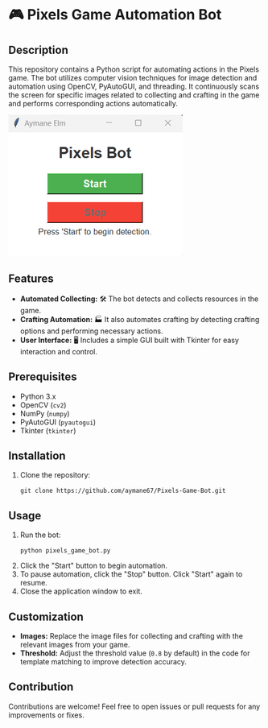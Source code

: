 # 🎮 Pixels Game Automation Bot

## Description
This repository contains a Python script for automating actions in the Pixels game. The bot utilizes computer vision techniques for image detection and automation using OpenCV, PyAutoGUI, and threading. It continuously scans the screen for specific images related to collecting and crafting in the game and performs corresponding actions automatically.

![Script Image](InterfaceBot.png)

## Features
- **Automated Collecting:** 🛠️ The bot detects and collects resources in the game.
- **Crafting Automation:** 🏭 It also automates crafting by detecting crafting options and performing necessary actions.
- **User Interface:** 🖥️ Includes a simple GUI built with Tkinter for easy interaction and control.

## Prerequisites
- Python 3.x
- OpenCV (`cv2`)
- NumPy (`numpy`)
- PyAutoGUI (`pyautogui`)
- Tkinter (`tkinter`)

## Installation
1. Clone the repository:
    ```
    git clone https://github.com/aymane67/Pixels-Game-Bot.git
    ```

## Usage
1. Run the bot:
    ```
    python pixels_game_bot.py
    ```
2. Click the "Start" button to begin automation.
3. To pause automation, click the "Stop" button. Click "Start" again to resume.
4. Close the application window to exit.

## Customization
- **Images:** Replace the image files for collecting and crafting with the relevant images from your game.
- **Threshold:** Adjust the threshold value (`0.8` by default) in the code for template matching to improve detection accuracy.

## Contribution
Contributions are welcome! Feel free to open issues or pull requests for any improvements or fixes.

